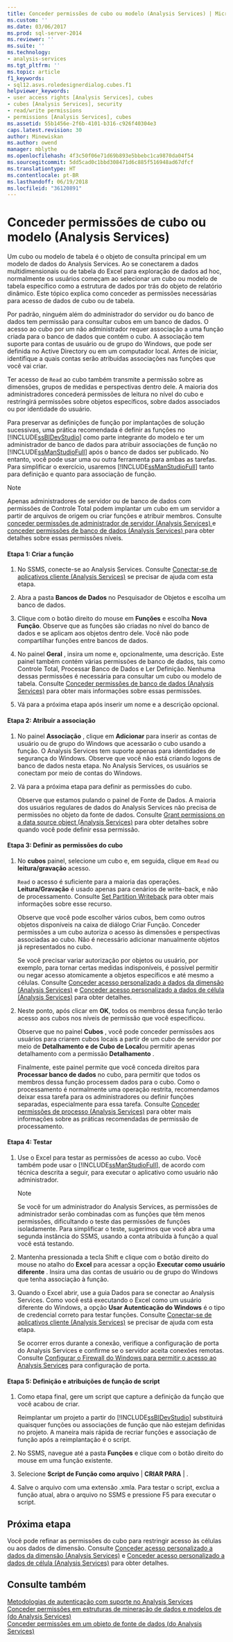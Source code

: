 ```yaml
---
title: Conceder permissões de cubo ou modelo (Analysis Services) | Microsoft Docs
ms.custom: ''
ms.date: 03/06/2017
ms.prod: sql-server-2014
ms.reviewer: ''
ms.suite: ''
ms.technology:
- analysis-services
ms.tgt_pltfrm: ''
ms.topic: article
f1_keywords:
- sql12.asvs.roledesignerdialog.cubes.f1
helpviewer_keywords:
- user access rights [Analysis Services], cubes
- cubes [Analysis Services], security
- read/write permissions
- permissions [Analysis Services], cubes
ms.assetid: 55b1456e-2f6b-4101-b316-c926f40304e3
caps.latest.revision: 30
author: Minewiskan
ms.author: owend
manager: mblythe
ms.openlocfilehash: 4f3c50f06e71d69b893e5bbebc1ca9870da04f54
ms.sourcegitcommit: 5dd5cad0c1bbd308471d6c885f516948ad67dfcf
ms.translationtype: HT
ms.contentlocale: pt-BR
ms.lasthandoff: 06/19/2018
ms.locfileid: "36120891"
---
```

# <a name="grant-cube-or-model-permissions-analysis-services"></a>Conceder permissões de cubo ou modelo (Analysis Services)
  Um cubo ou modelo de tabela é o objeto de consulta principal em um modelo de dados do Analysis Services. Ao se conectarem a dados multidimensionais ou de tabela do Excel para exploração de dados ad hoc, normalmente os usuários começam ao selecionar um cubo ou modelo de tabela específico como a estrutura de dados por trás do objeto de relatório dinâmico. Este tópico explica como conceder as permissões necessárias para acesso de dados de cubo ou de tabela.  
  
 Por padrão, ninguém além do administrador do servidor ou do banco de dados tem permissão para consultar cubos em um banco de dados. O acesso ao cubo por um não administrador requer associação a uma função criada para o banco de dados que contém o cubo. A associação tem suporte para contas de usuário ou de grupo do Windows, que pode ser definida no Active Directory ou em um computador local. Antes de iniciar, identifique a quais contas serão atribuídas associações nas funções que você vai criar.  
  
 Ter acesso de `Read` ao cubo também transmite a permissão sobre as dimensões, grupos de medidas e perspectivas dentro dele. A maioria dos administradores concederá permissões de leitura no nível do cubo e restringirá permissões sobre objetos específicos, sobre dados associados ou por identidade do usuário.  
  
 Para preservar as definições de função por implantações de solução sucessivas, uma prática recomendada é definir as funções no [!INCLUDE[ssBIDevStudio](../../includes/ssbidevstudio-md.md)] como parte integrante do modelo e ter um administrador de banco de dados para atribuir associações de função no [!INCLUDE[ssManStudioFull](../../includes/ssmanstudiofull-md.md)] após o banco de dados ser publicado. No entanto, você pode usar uma ou outra ferramenta para ambas as tarefas. Para simplificar o exercício, usaremos [!INCLUDE[ssManStudioFull](../../includes/ssmanstudiofull-md.md)] tanto para definição e quanto para associação de função.  
  
> [!NOTE]  
>  Apenas administradores de servidor ou de banco de dados com permissões de Controle Total podem implantar um cubo em um servidor a partir de arquivos de origem ou criar funções e atribuir membros. Consulte [conceder permissões de administrador de servidor &#40;Analysis Services&#41; ](../instances/grant-server-admin-rights-to-an-analysis-services-instance.md) e [conceder permissões de banco de dados &#40;Analysis Services&#41; ](grant-database-permissions-analysis-services.md) para obter detalhes sobre essas permissões níveis.  
  
#### <a name="step-1-create-the-role"></a>Etapa 1: Criar a função  
  
1.  No SSMS, conecte-se ao Analysis Services. Consulte [Conectar-se de aplicativos cliente &#40;Analysis Services&#41;](../instances/connect-from-client-applications-analysis-services.md) se precisar de ajuda com esta etapa.  
  
2.  Abra a pasta **Bancos de Dados** no Pesquisador de Objetos e escolha um banco de dados.  
  
3.  Clique com o botão direito do mouse em **Funções** e escolha **Nova Função**. Observe que as funções são criadas no nível do banco de dados e se aplicam aos objetos dentro dele. Você não pode compartilhar funções entre bancos de dados.  
  
4.  No painel **Geral** , insira um nome e, opcionalmente, uma descrição. Este painel também contém várias permissões de banco de dados, tais como Controle Total, Processar Banco de Dados e Ler Definição. Nenhuma dessas permissões é necessária para consultar um cubo ou modelo de tabela. Consulte [Conceder permissões de banco de dados &#40;Analysis Services&#41;](grant-database-permissions-analysis-services.md) para obter mais informações sobre essas permissões.  
  
5.  Vá para a próxima etapa após inserir um nome e a descrição opcional.  
  
#### <a name="step-2-assign-membership"></a>Etapa 2: Atribuir a associação  
  
1.  No painel **Associação** , clique em **Adicionar** para inserir as contas de usuário ou de grupo do Windows que acessarão o cubo usando a função. O Analysis Services tem suporte apenas para identidades de segurança do Windows. Observe que você não está criando logons de banco de dados nesta etapa. No Analysis Services, os usuários se conectam por meio de contas do Windows.  
  
2.  Vá para a próxima etapa para definir as permissões do cubo.  
  
     Observe que estamos pulando o painel de Fonte de Dados. A maioria dos usuários regulares de dados do Analysis Services não precisa de permissões no objeto da fonte de dados. Consulte [Grant permissions on a data source object &#40;Analysis Services&#41;](grant-permissions-on-a-data-source-object-analysis-services.md) para obter detalhes sobre quando você pode definir essa permissão.  
  
#### <a name="step-3-set-cube-permissions"></a>Etapa 3: Definir as permissões do cubo  
  
1.  No **cubos** painel, selecione um cubo e, em seguida, clique em `Read` ou **leitura/gravação** acesso.  
  
     `Read` o acesso é suficiente para a maioria das operações. **Leitura/Gravação** é usado apenas para cenários de write-back, e não de processamento. Consulte [Set Partition Writeback](set-partition-writeback.md) para obter mais informações sobre esse recurso.  
  
     Observe que você pode escolher vários cubos, bem como outros objetos disponíveis na caixa de diálogo Criar Função. Conceder permissões a um cubo autoriza o acesso às dimensões e perspectivas associadas ao cubo. Não é necessário adicionar manualmente objetos já representados no cubo.  
  
     Se você precisar variar autorização por objetos ou usuário, por exemplo, para tornar certas medidas indisponíveis, é possível permitir ou negar acesso atomicamente a objetos específicos e até mesmo a células. Consulte [Conceder acesso personalizado a dados da dimensão &#40;Analysis Services&#41;](grant-custom-access-to-dimension-data-analysis-services.md) e [Conceder acesso personalizado a dados de célula &#40;Analysis Services&#41;](grant-custom-access-to-cell-data-analysis-services.md) para obter detalhes.  
  
2.  Neste ponto, após clicar em **OK**, todos os membros dessa função terão acesso aos cubos nos níveis de permissão que você especificou.  
  
     Observe que no painel **Cubos** , você pode conceder permissões aos usuários para criarem cubos locais a partir de um cubo de servidor por meio de **Detalhamento e de Cubo de Local**ou permitir apenas detalhamento com a permissão **Detalhamento** .  
  
     Finalmente, este painel permite que você conceda direitos para **Processar banco de dados** no cubo, para permitir que todos os membros dessa função processem dados para o cubo. Como o processamento é normalmente uma operação restrita, recomendamos deixar essa tarefa para os administradores ou definir funções separadas, especialmente para essa tarefa. Consulte [Conceder permissões de processo &#40;Analysis Services&#41;](grant-process-permissions-analysis-services.md) para obter mais informações sobre as práticas recomendadas de permissão de processamento.  
  
#### <a name="step-4-test"></a>Etapa 4: Testar  
  
1.  Use o Excel para testar as permissões de acesso ao cubo. Você também pode usar o [!INCLUDE[ssManStudioFull](../../includes/ssmanstudiofull-md.md)], de acordo com técnica descrita a seguir, para executar o aplicativo como usuário não administrador.  
  
    > [!NOTE]  
    >  Se você for um administrador do Analysis Services, as permissões de administrador serão combinadas com as funções que têm menos permissões, dificultando o teste das permissões de funções isoladamente. Para simplificar o teste, sugerimos que você abra uma segunda instância do SSMS, usando a conta atribuída à função a qual você está testando.  
  
2.  Mantenha pressionada a tecla Shift e clique com o botão direito do mouse no atalho do **Excel** para acessar a opção **Executar como usuário diferente** . Insira uma das contas de usuário ou de grupo do Windows que tenha associação à função.  
  
3.  Quando o Excel abrir, use a guia Dados para se conectar ao Analysis Services. Como você está executando o Excel como um usuário diferente do Windows, a opção **Usar Autenticação do Windows** é o tipo de credencial correto para testar funções. Consulte [Conectar-se de aplicativos cliente &#40;Analysis Services&#41;](../instances/connect-from-client-applications-analysis-services.md) se precisar de ajuda com esta etapa.  
  
     Se ocorrer erros durante a conexão, verifique a configuração de porta do Analysis Services e confirme se o servidor aceita conexões remotas. Consulte [Configurar o Firewall do Windows para permitir o acesso ao Analysis Services](../instances/configure-the-windows-firewall-to-allow-analysis-services-access.md) para configuração de porta.  
  
#### <a name="step-5-script-role-definition-and-assignments"></a>Etapa 5: Definição e atribuições de função de script  
  
1.  Como etapa final, gere um script que capture a definição da função que você acabou de criar.  
  
     Reimplantar um projeto a partir do [!INCLUDE[ssBIDevStudio](../../includes/ssbidevstudio-md.md)] substituirá quaisquer funções ou associações de função que não estejam definidas no projeto. A maneira mais rápida de recriar funções e associação de função após a reimplantação é o script.  
  
2.  No SSMS, navegue até a pasta **Funções** e clique com o botão direito do mouse em uma função existente.  
  
3.  Selecione **Script de Função como **arquivo**** | **CRIAR PARA** | .  
  
4.  Salve o arquivo com uma extensão .xmla. Para testar o script, exclua a função atual, abra o arquivo no SSMS e pressione F5 para executar o script.  
  
## <a name="next-step"></a>Próxima etapa  
 Você pode refinar as permissões do cubo para restringir acesso às células ou aos dados de dimensão. Consulte [Conceder acesso personalizado a dados da dimensão &#40;Analysis Services&#41;](grant-custom-access-to-dimension-data-analysis-services.md) e [Conceder acesso personalizado a dados de célula &#40;Analysis Services&#41;](grant-custom-access-to-cell-data-analysis-services.md) para obter detalhes.  
  
## <a name="see-also"></a>Consulte também  
 [Metodologias de autenticação com suporte no Analysis Services](../instances/authentication-methodologies-supported-by-analysis-services.md)   
 [Conceder permissões em estruturas de mineração de dados e modelos de &#40;do Analysis Services&#41;](grant-permissions-on-data-mining-structures-and-models-analysis-services.md)   
 [Conceder permissões em um objeto de fonte de dados &#40;do Analysis Services&#41;](grant-permissions-on-a-data-source-object-analysis-services.md)  
  
  